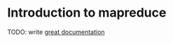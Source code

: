 # Introduction to mapreduce

TODO: write [great documentation](http://jacobian.org/writing/what-to-write/)
